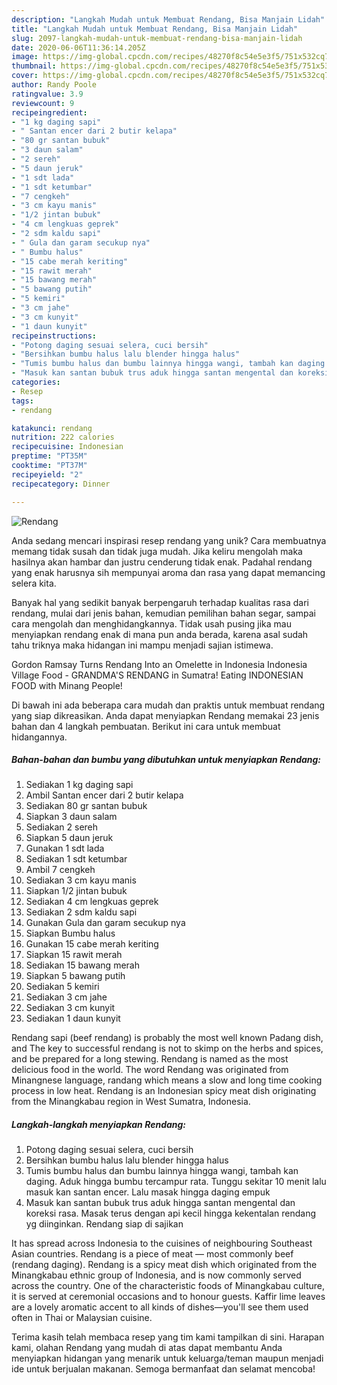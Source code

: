 ```yaml
---
description: "Langkah Mudah untuk Membuat Rendang, Bisa Manjain Lidah"
title: "Langkah Mudah untuk Membuat Rendang, Bisa Manjain Lidah"
slug: 2097-langkah-mudah-untuk-membuat-rendang-bisa-manjain-lidah
date: 2020-06-06T11:36:14.205Z
image: https://img-global.cpcdn.com/recipes/48270f8c54e5e3f5/751x532cq70/rendang-foto-resep-utama.jpg
thumbnail: https://img-global.cpcdn.com/recipes/48270f8c54e5e3f5/751x532cq70/rendang-foto-resep-utama.jpg
cover: https://img-global.cpcdn.com/recipes/48270f8c54e5e3f5/751x532cq70/rendang-foto-resep-utama.jpg
author: Randy Poole
ratingvalue: 3.9
reviewcount: 9
recipeingredient:
- "1 kg daging sapi"
- " Santan encer dari 2 butir kelapa"
- "80 gr santan bubuk"
- "3 daun salam"
- "2 sereh"
- "5 daun jeruk"
- "1 sdt lada"
- "1 sdt ketumbar"
- "7 cengkeh"
- "3 cm kayu manis"
- "1/2 jintan bubuk"
- "4 cm lengkuas geprek"
- "2 sdm kaldu sapi"
- " Gula dan garam secukup nya"
- " Bumbu halus"
- "15 cabe merah keriting"
- "15 rawit merah"
- "15 bawang merah"
- "5 bawang putih"
- "5 kemiri"
- "3 cm jahe"
- "3 cm kunyit"
- "1 daun kunyit"
recipeinstructions:
- "Potong daging sesuai selera, cuci bersih"
- "Bersihkan bumbu halus lalu blender hingga halus"
- "Tumis bumbu halus dan bumbu lainnya hingga wangi, tambah kan daging. Aduk hingga bumbu tercampur rata. Tunggu sekitar 10 menit lalu masuk kan santan encer. Lalu masak hingga daging empuk"
- "Masuk kan santan bubuk trus aduk hingga santan mengental dan koreksi rasa. Masak terus dengan api kecil hingga kekentalan rendang yg diinginkan. Rendang siap di sajikan"
categories:
- Resep
tags:
- rendang

katakunci: rendang 
nutrition: 222 calories
recipecuisine: Indonesian
preptime: "PT35M"
cooktime: "PT37M"
recipeyield: "2"
recipecategory: Dinner

---
```



![Rendang](https://img-global.cpcdn.com/recipes/48270f8c54e5e3f5/751x532cq70/rendang-foto-resep-utama.jpg)

Anda sedang mencari inspirasi resep rendang yang unik? Cara membuatnya memang tidak susah dan tidak juga mudah. Jika keliru mengolah maka hasilnya akan hambar dan justru cenderung tidak enak. Padahal rendang yang enak harusnya sih mempunyai aroma dan rasa yang dapat memancing selera kita.

Banyak hal yang sedikit banyak berpengaruh terhadap kualitas rasa dari rendang, mulai dari jenis bahan, kemudian pemilihan bahan segar, sampai cara mengolah dan menghidangkannya. Tidak usah pusing jika mau menyiapkan rendang enak di mana pun anda berada, karena asal sudah tahu triknya maka hidangan ini mampu menjadi sajian istimewa.

Gordon Ramsay Turns Rendang Into an Omelette in Indonesia Indonesia Village Food - GRANDMA&#39;S RENDANG in Sumatra! Eating INDONESIAN FOOD with Minang People!


Di bawah ini ada beberapa cara mudah dan praktis untuk membuat rendang yang siap dikreasikan. Anda dapat menyiapkan Rendang memakai 23 jenis bahan dan 4 langkah pembuatan. Berikut ini cara untuk membuat hidangannya.

<!--inarticleads1-->

##### Bahan-bahan dan bumbu yang dibutuhkan untuk menyiapkan Rendang:

1. Sediakan 1 kg daging sapi
1. Ambil  Santan encer dari 2 butir kelapa
1. Sediakan 80 gr santan bubuk
1. Siapkan 3 daun salam
1. Sediakan 2 sereh
1. Siapkan 5 daun jeruk
1. Gunakan 1 sdt lada
1. Sediakan 1 sdt ketumbar
1. Ambil 7 cengkeh
1. Sediakan 3 cm kayu manis
1. Siapkan 1/2 jintan bubuk
1. Sediakan 4 cm lengkuas geprek
1. Sediakan 2 sdm kaldu sapi
1. Gunakan  Gula dan garam secukup nya
1. Siapkan  Bumbu halus
1. Gunakan 15 cabe merah keriting
1. Siapkan 15 rawit merah
1. Sediakan 15 bawang merah
1. Siapkan 5 bawang putih
1. Sediakan 5 kemiri
1. Sediakan 3 cm jahe
1. Sediakan 3 cm kunyit
1. Sediakan 1 daun kunyit


Rendang sapi (beef rendang) is probably the most well known Padang dish, and The key to successful rendang is not to skimp on the herbs and spices, and be prepared for a long stewing. Rendang is named as the most delicious food in the world. The word Rendang was originated from Minangnese language, randang which means a slow and long time cooking process in low heat. Rendang is an Indonesian spicy meat dish originating from the Minangkabau region in West Sumatra, Indonesia. 

<!--inarticleads2-->

##### Langkah-langkah menyiapkan Rendang:

1. Potong daging sesuai selera, cuci bersih
1. Bersihkan bumbu halus lalu blender hingga halus
1. Tumis bumbu halus dan bumbu lainnya hingga wangi, tambah kan daging. Aduk hingga bumbu tercampur rata. Tunggu sekitar 10 menit lalu masuk kan santan encer. Lalu masak hingga daging empuk
1. Masuk kan santan bubuk trus aduk hingga santan mengental dan koreksi rasa. Masak terus dengan api kecil hingga kekentalan rendang yg diinginkan. Rendang siap di sajikan


It has spread across Indonesia to the cuisines of neighbouring Southeast Asian countries. Rendang is a piece of meat — most commonly beef (rendang daging). Rendang is a spicy meat dish which originated from the Minangkabau ethnic group of Indonesia, and is now commonly served across the country. One of the characteristic foods of Minangkabau culture, it is served at ceremonial occasions and to honour guests. Kaffir lime leaves are a lovely aromatic accent to all kinds of dishes—you&#39;ll see them used often in Thai or Malaysian cuisine. 

Terima kasih telah membaca resep yang tim kami tampilkan di sini. Harapan kami, olahan Rendang yang mudah di atas dapat membantu Anda menyiapkan hidangan yang menarik untuk keluarga/teman maupun menjadi ide untuk berjualan makanan. Semoga bermanfaat dan selamat mencoba!
